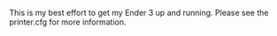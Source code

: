 This is my best effort to get my Ender 3 up and running. Please see the printer.cfg for more information.
